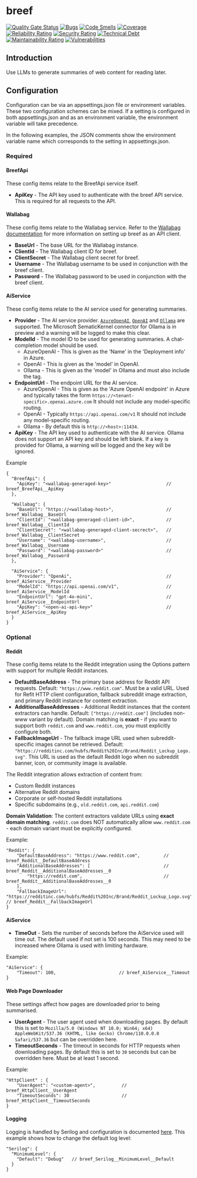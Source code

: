 # breef


[![Quality Gate Status](https://sonarcloud.io/api/project_badges/measure?project=elzik_breef&metric=alert_status)](https://sonarcloud.io/summary/new_code?id=elzik_breef)
[![Bugs](https://sonarcloud.io/api/project_badges/measure?project=elzik_breef&metric=bugs)](https://sonarcloud.io/summary/new_code?id=elzik_breef)
[![Code Smells](https://sonarcloud.io/api/project_badges/measure?project=elzik_breef&metric=code_smells)](https://sonarcloud.io/summary/new_code?id=elzik_breef)
[![Coverage](https://sonarcloud.io/api/project_badges/measure?project=elzik_breef&metric=coverage)](https://sonarcloud.io/summary/new_code?id=elzik_breef)
[![Reliability Rating](https://sonarcloud.io/api/project_badges/measure?project=elzik_breef&metric=reliability_rating)](https://sonarcloud.io/summary/new_code?id=elzik_breef)
[![Security Rating](https://sonarcloud.io/api/project_badges/measure?project=elzik_breef&metric=security_rating)](https://sonarcloud.io/summary/new_code?id=elzik_breef)
[![Technical Debt](https://sonarcloud.io/api/project_badges/measure?project=elzik_breef&metric=sqale_index)](https://sonarcloud.io/summary/new_code?id=elzik_breef)
[![Maintainability Rating](https://sonarcloud.io/api/project_badges/measure?project=elzik_breef&metric=sqale_rating)](https://sonarcloud.io/summary/new_code?id=elzik_breef)
[![Vulnerabilities](https://sonarcloud.io/api/project_badges/measure?project=elzik_breef&metric=vulnerabilities)](https://sonarcloud.io/summary/new_code?id=elzik_breef)

## Introduction

Use LLMs to generate summaries of web content for reading later.

## Configuration

Configuration can be via an appsettings.json file or environment variables. These two configuration schemes can be mixed. If a setting is configured in both appsettings.json and as an environment variable, the environment variable will take precedence.

In the following examples, the JSON comments show the environment variable name which corresponds to the setting in appsettings.json.

### Required

#### BreefApi

These config items relate to the BreefApi service itself.

- **ApiKey** - The API key used to authenticate with the breef API service. This is required for all requests to the API.

#### Wallabag

These config items relate to the Wallabag service. Refer to the [Wallabag documentation](https://doc.wallabag.org/developer/api/oauth/#creating-a-new-api-client) for more information on setting up breef as an API client.

- **BaseUrl** - The base URL for the Wallabag instance.
- **ClientId** - The Wallabag client ID for breef.
- **ClientSecret** - The Wallabag client secret for breef.
- **Username** - The Wallabag username to be used in conjunction with the breef client.
- **Password** - The Wallabag password to be used in conjunction with the breef client.

#### AiService

These config items relate to the AI service used for generating summaries.

- **Provider** - The AI service provider. [`AzureOpenAI`](https://ai.azure.com/), [`OpenAI`](https://platform.openai.com/) and [`Ollama`](https://ollama.com/) are supported. The Microsoft SematicKernel connector for Ollama is in preview and a warning will be logged to make this clear.
- **ModelId** - The model ID to be used for generating summaries. A chat-completion model should be used.
  - AzureOpenAI - This is given as the 'Name' in the 'Deployment info' in Azure.
  - OpenAI - This is given as the 'model' in OpenAI.
  - Ollama - This is given as the 'model' in Ollama and must also include the tag.
- **EndpointUrl** - The endpoint URL for the AI service.
  - AzureOpenAI - This is given as the 'Azure OpenAI endpoint' in Azure and typically takes the form `https://<tenant-specific>.openai.azure.com` It should not include any model-specific routing.
  - OpenAI - Typically `https://api.openai.com/v1` It should not include any model-specific routing.
  - Ollama - By default this is `http://<host>:11434`.
- **ApiKey** - The API key used to authenticate with the AI service. Ollama does not support an API key and should be left blank. If a key is provided for Ollama, a warning will be logged and the key will be ignored.

Example
```jsonc
{
  "BreefApi": {
    "ApiKey": "<wallabag-generaged-key>"                     // breef_BreefApi__ApiKey
  },

  "Wallabag": {
    "BaseUrl": "https://<wallabag-host>",                    // breef_Wallabag__BaseUrl
    "ClientId": "<wallabag-generaged-client-id>",            // breef_Wallabag__ClientId
    "ClientSecret": "<wallabag-generaged-client-secrect>",   // breef_Wallabag__ClientSecret
    "Username": "<wallabag-username>",                       // breef_Wallabag__Username
    "Password": "<wallabag-password>"                        // breef_Wallabag__Password
  },

  "AiService": {
    "Provider": "OpenAi",                                    // breef_AiService__Provider
    "ModelId": "https://api.openai.com/v1",                  // breef_AiService__ModelId
    "EndpointUrl": "gpt-4o-mini",                            // breef_AiService__EndpointUrl
    "ApiKey": "<open-ai-api-key>"                            // breef_AiService__ApiKey
  }
}
```

### Optional

#### Reddit

These config items relate to the Reddit integration using the Options pattern with support for multiple Reddit instances.

- **DefaultBaseAddress** - The primary base address for Reddit API requests. Default: `"https://www.reddit.com"`. Must be a valid URL. Used for Refit HTTP client configuration, fallback subreddit image extraction, and primary Reddit instance for content extraction.
- **AdditionalBaseAddresses** - Additional Reddit instances that the content extractors can handle. Default: `["https://reddit.com"]` (includes non-www variant by default). Domain matching is **exact** - if you want to support both `reddit.com` and `www.reddit.com`, you must explicitly configure both.
- **FallbackImageUrl** - The fallback image URL used when subreddit-specific images cannot be retrieved. Default: `"https://redditinc.com/hubfs/Reddit%20Inc/Brand/Reddit_Lockup_Logo.svg"`. This URL is used as the default Reddit logo when no subreddit banner, icon, or community image is available.

The Reddit integration allows extraction of content from:
- Custom Reddit instances
- Alternative Reddit domains  
- Corporate or self-hosted Reddit installations
- Specific subdomains (e.g., `old.reddit.com`, `api.reddit.com`)

**Domain Validation**: The content extractors validate URLs using **exact domain matching**. `reddit.com` does NOT automatically allow `www.reddit.com` - each domain variant must be explicitly configured.

Example:

```jsonc
"Reddit": {
    "DefaultBaseAddress": "https://www.reddit.com",         // breef_Reddit__DefaultBaseAddress
    "AdditionalBaseAddresses": [                            // breef_Reddit__AdditionalBaseAddresses__0
        "https://reddit.com",                               // breef_Reddit__AdditionalBaseAddresses__0
    ],
    "FallbackImageUrl": "https://redditinc.com/hubfs/Reddit%20Inc/Brand/Reddit_Lockup_Logo.svg"  // breef_Reddit__FallbackImageUrl
}
```

#### AiService

- **TimeOut** - Sets the number of seconds before the AiService used will time out. The default used if not set is 100 seconds. This may need to be increased where Ollama is used with limiting hardware.

Example:

```jsonc
"AiService": {
    "Timeout": 100,                        // breef_AiService__Timeout
}
```

#### Web Page Downloader

These settings affect how pages are downloaded prior to being summarised.

- **UserAgent** - The user agent used when downloading pages. By default this is set to `Mozilla/5.0 (Windows NT 10.0; Win64; x64) AppleWebKit/537.36 (KHTML, like Gecko) Chrome/110.0.0.0 Safari/537.36` but can be overridden here.
- **TimeoutSeconds** - The timeout in seconds for HTTP requests when downloading pages. By default this is set to `30` seconds but can be overridden here. Must be at least 1 second.

Example:

```jsonc
"HttpClient" : {
    "UserAgent": "<custom-agent>",          // breef_HttpClient__UserAgent
    "TimeoutSeconds": 30                    // breef_HttpClient__TimeoutSeconds
}
```

#### Logging

Logging is handled by Serilog and configuration is documented [here](https://github.com/serilog/serilog-settings-configuration/blob/dev/README.md). This example shows how to change the default log level:

```jsonc
"Serilog": {
  "MinimumLevel": {
    "Default": "Debug"   // breef_Serilog__MinimumLevel__Default
  }
}